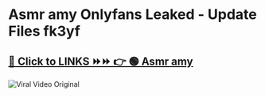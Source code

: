 
 # Asmr amy Onlyfans Leaked - Update Files fk3yf

## <h2><a href="https://clipsfans.com/Asmr_amy&ref=git">🔗 Click to LINKS ⏩⏩ 👉 🟢 Asmr amy </a></h2>

<a href="https://clipsfans.com/Asmr_amy&ref=git" rel="nofollow" data-target="animated-image.originalLink"><img src="https://i.ibb.co.com/xMMVF88/686577567.gif" alt="Viral Video Original" style="max-width: 100%; display: inline-block;" data-target="animated-image.originalImage"></a>

